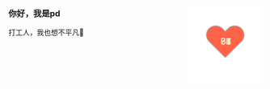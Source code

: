 ### 你好，我是pd <a href="https://99d.in"><img align="right" width="150px" src="https://github.com/pdso/iBeats/blob/main/files/heart.svg"/></a>

打工人，我也想不平凡😤


<!--
**pdso/pdso** is a ✨ _special_ ✨ repository because its `README.md` (this file) appears on your GitHub profile.

Here are some ideas to get you started:

- 🔭 I’m currently working on ...
- 🌱 I’m currently learning ...
- 👯 I’m looking to collaborate on ...
- 🤔 I’m looking for help with ...
- 💬 Ask me about ...
- 📫 How to reach me: ...
- 😄 Pronouns: ...
- ⚡ Fun fact: ...
-->
